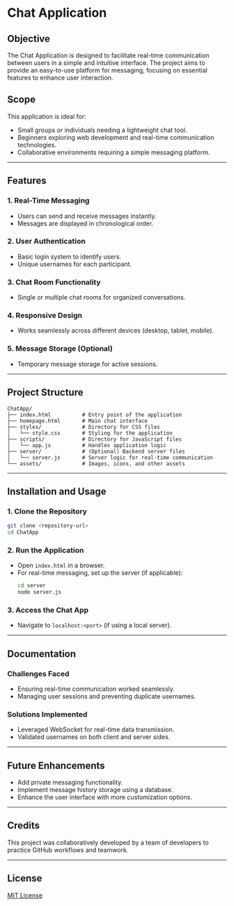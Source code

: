 # Chat Application

## Objective
The Chat Application is designed to facilitate real-time communication between users in a simple and intuitive interface. The project aims to provide an easy-to-use platform for messaging, focusing on essential features to enhance user interaction.

## Scope
This application is ideal for:
- Small groups or individuals needing a lightweight chat tool.
- Beginners exploring web development and real-time communication technologies.
- Collaborative environments requiring a simple messaging platform.

---

## Features

### 1. **Real-Time Messaging**
- Users can send and receive messages instantly.
- Messages are displayed in chronological order.

### 2. **User Authentication**
- Basic login system to identify users.
- Unique usernames for each participant.

### 3. **Chat Room Functionality**
- Single or multiple chat rooms for organized conversations.

### 4. **Responsive Design**
- Works seamlessly across different devices (desktop, tablet, mobile).

### 5. **Message Storage (Optional)**
- Temporary message storage for active sessions.

---

## Project Structure
```
ChatApp/
├── index.html          # Entry point of the application
├── homepage.html       # Main chat interface
├── styles/             # Directory for CSS files
│   └── style.css       # Styling for the application
├── scripts/            # Directory for JavaScript files
│   └── app.js          # Handles application logic
├── server/             # (Optional) Backend server files
│   └── server.js       # Server logic for real-time communication
└── assets/             # Images, icons, and other assets
```

---

## Installation and Usage

### 1. **Clone the Repository**
```bash
git clone <repository-url>
cd ChatApp
```

### 2. **Run the Application**
- Open `index.html` in a browser.
- For real-time messaging, set up the server (if applicable):
  ```bash
  cd server
  node server.js
  ```

### 3. **Access the Chat App**
- Navigate to `localhost:<port>` (if using a local server).

---

## Documentation

### Challenges Faced
- Ensuring real-time communication worked seamlessly.
- Managing user sessions and preventing duplicate usernames.

### Solutions Implemented
- Leveraged WebSocket for real-time data transmission.
- Validated usernames on both client and server sides.

---

## Future Enhancements
- Add private messaging functionality.
- Implement message history storage using a database.
- Enhance the user interface with more customization options.

---

## Credits
This project was collaboratively developed by a team of developers to practice GitHub workflows and teamwork.

---

## License
[MIT License](LICENSE)
